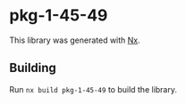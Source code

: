 # pkg-1-45-49

This library was generated with [Nx](https://nx.dev).

## Building

Run `nx build pkg-1-45-49` to build the library.
